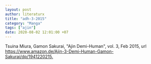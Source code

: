 ```yaml
---
layout: post
author: literaturx
title: "adh-3-2015"
category: "Manga"
tags: ["ajin"]
date: 2020-08-02 12:01:00 +07
---
```


Tsuina Miura, Gamon Sakurai, "Ajin Demi-Human", vol. 3, Feb 2015, url <https://www.amazon.de/Ajin-3-Demi-Human-Gamon-Sakurai/dp/1941220215>[.](https://drive.google.com/file/d/1uVl0jpH0vTPBVbdN6PaSgmxoSdX9jnr4/view?usp=sharing)
